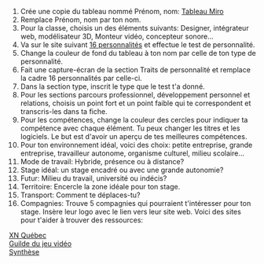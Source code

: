 1. Crée une copie du tableau nommé Prénom, nom: [Tableau Miro](https://miro.com/app/board/uXjVJT9Z-iE=/?share_link_id=655830101183)
2. Remplace Prénom, nom par ton nom.
3. Pour la classe, choisis un des éléments suivants: Designer, intégrateur web, modélisateur 3D, Monteur vidéo, concepteur sonore...
4. Va sur le site suivant [16 personnalités](https://www.16personalities.com/fr/test-de-personnalite) et effectue le test de personnalité.
5. Change la couleur de fond du tableau à ton nom par celle de ton type de personnalité.
6. Fait une capture-écran de la section Traits de personnalité et remplace la cadre 16 personnalités par celle-ci.
7. Dans la section type, inscrit le type que le test t'a donné.
8. Pour les sections parcours professionnel, développement personnel et relations, choisis un point fort et un point faible qui te correspondent et transcris-les dans ta fiche.
9. Pour les compétences, change la couleur des cercles pour indiquer ta compétence avec chaque élément. Tu peux changer les titres et les logiciels. Le but est d'avoir un aperçu de tes meilleures compétences.
10. Pour ton environnement idéal, voici des choix: petite entreprise, grande entreprise, travailleur autonome, organisme culturel, milieu scolaire...
11. Mode de travail: Hybride, présence ou à distance?
12. Stage idéal: un stage encadré ou avec une grande autonomie?
13. Futur: Milieu du travail, université ou indécis?
14. Territoire: Encercle la zone idéale pour ton stage.
15. Transport: Comment te déplaces-tu?
16. Compagnies: Trouve 5 compagnies qui pourraient t'intéresser pour ton stage. Insère leur logo avec le lien vers leur site web. Voici des sites pour t'aider à trouver des ressources:    

[XN Québec](https://www.xnquebec.co/repertoire-des-membres/)    
[Guilde du jeu vidéo](https://www.laguilde.quebec/fr/membres/)       
[Synthèse](https://polesynthese.com/repertoire/studio-creatif)    
